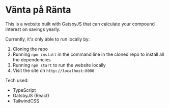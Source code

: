 # Vänta på Ränta
This is a website built with GatsbyJS that can calculate your compound interest on savings yearly.

Currently, it's only able to run locally by:
1. Cloning the repo
2. Running `npm install` in the command line in the cloned repo to install all the dependencies
3. Running `npm start` to run the website locally
4. Visit the site on `http://localhost:8000`

Tech used:
* TypeScript
* GatsbyJS (React)
* TailwindCSS